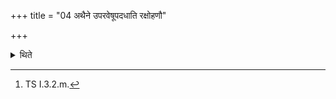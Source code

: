+++
title = "04 अथैने उपरवेषूपदधाति रक्षोहणौ"

+++

<details><summary>थिते</summary>

4. Then he places them (the press-boards over the Uparavas with rakṣohaṇau valagahanau..[^1]  

[^1]: TS I.3.2.m.  
</details>
